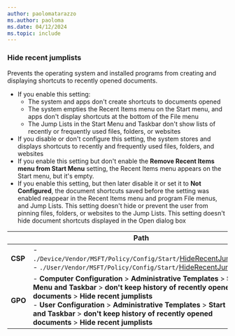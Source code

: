 ```yaml
---
author: paolomatarazzo
ms.author: paoloma
ms.date: 04/12/2024
ms.topic: include
---
```


### Hide recent jumplists

Prevents the operating system and installed programs from creating and displaying shortcuts to recently opened documents.

- If you enable this setting:
  - The system and apps don't create shortcuts to documents opened
  - The system empties the Recent Items menu on the Start menu, and apps don't display shortcuts at the bottom of the File menu
  - The Jump Lists in the Start Menu and Taskbar don't show lists of recently or frequently used files, folders, or websites
- If you disable or don't configure this setting, the system stores and displays shortcuts to recently and frequently used files, folders, and websites
- If you enable this setting but don't enable the **Remove Recent Items menu from Start Menu** setting, the Recent Items menu appears on the Start menu, but it's empty.
- If you enable this setting, but then later disable it or set it to **Not Configured**, the document shortcuts saved before the setting was enabled reappear in the Recent Items menu and program File menus, and Jump Lists. This setting doesn't hide or prevent the user from pinning files, folders, or websites to the Jump Lists. This setting doesn't hide document shortcuts displayed in the Open dialog box

|  | Path |
|--|--|
| **CSP** | - `./Device/Vendor/MSFT/Policy/Config/Start/`[HideRecentJumplists](/windows/client-management/mdm/policy-csp-start#hiderecentjumplists)<br> - `./User/Vendor/MSFT/Policy/Config/Start/`[HideRecentJumplists](/windows/client-management/mdm/policy-csp-start#hiderecentjumplists) |
| **GPO** | - **Computer Configuration** > **Administrative Templates** > **Start Menu and Taskbar** > **don't keep history of recently opened documents** > **Hide recent jumplists**<br> - **User Configuration** > **Administrative Templates** > **Start Menu and Taskbar** > **don't keep history of recently opened documents** > **Hide recent jumplists**|
